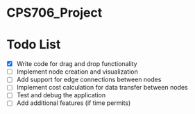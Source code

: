 # CPS706_Project
# Todo List

- [x] Write code for drag and drop functionality
- [ ] Implement node creation and visualization
- [ ] Add support for edge connections between nodes
- [ ] Implement cost calculation for data transfer between nodes
- [ ] Test and debug the application
- [ ] Add additional features (if time permits)

